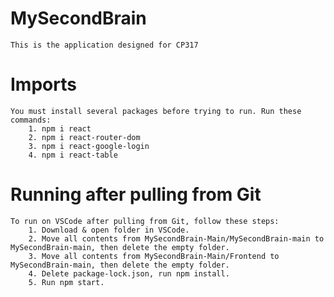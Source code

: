 # MySecondBrain
    This is the application designed for CP317
    

# Imports 
    You must install several packages before trying to run. Run these commands:
        1. npm i react
        2. npm i react-router-dom
        3. npm i react-google-login
        4. npm i react-table


# Running after pulling from Git
    To run on VSCode after pulling from Git, follow these steps:
        1. Download & open folder in VSCode.
        2. Move all contents from MySecondBrain-Main/MySecondBrain-main to MySecondBrain-main, then delete the empty folder.
        3. Move all contents from MySecondBrain-Main/Frontend to MySecondBrain-main, then delete the empty folder.
        4. Delete package-lock.json, run npm install.
        5. Run npm start.
